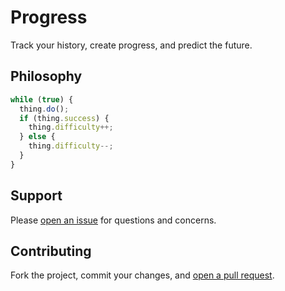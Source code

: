 # Progress

Track your history, create progress, and predict the future.

## Philosophy

```js
while (true) {
  thing.do();
  if (thing.success) {
    thing.difficulty++;
  } else {
    thing.difficulty--;
  }
}
```


## Support

Please [open an issue](https://github.com/christianbundy/progress/issues/new) for questions and concerns.

## Contributing

Fork the project, commit your changes, and [open a pull request](https://github.com/christianbundy/progress/compare/).
